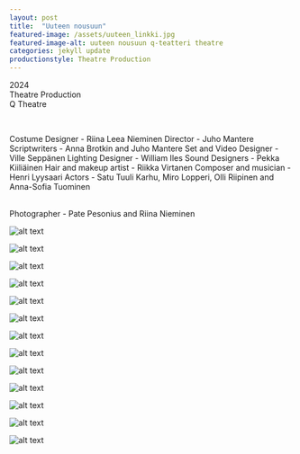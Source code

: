 ```yaml
---
layout: post
title:  "Uuteen nousuun"
featured-image: /assets/uuteen_linkki.jpg
featured-image-alt: uuteen nousuun q-teatteri theatre
categories: jekyll update
productionstyle: Theatre Production
---
```

  2024  
  Theatre Production  
  Q Theatre  
  
  <br/>
<p></p>
  Costume Designer - Riina Leea Nieminen  
  Director - Juho Mantere
  Scriptwriters - Anna Brotkin and Juho Mantere  
  Set and Video Designer - Ville Seppänen  
  Lighting Designer - William Iles  
  Sound Designers - Pekka Kiiliäinen     
  Hair and makeup artist - Riikka Virtanen 
  Composer and musician - Henri Lyysaari 
  Actors - Satu Tuuli Karhu, Miro Lopperi, Olli Riipinen and Anna-Sofia Tuominen     
  <br/>

<div class="post-text-alone">  

</div>  
<p></p>
  
  <br/>
  Photographer - Pate Pesonius and Riina Nieminen


  ![alt text](/assets/projects/uuteen2.jpg) 

  ![alt text](/assets/projects/uuteen1.JPG)   

  ![alt text](/assets/projects/uuteen3.jpg)  

  ![alt text](/assets/projects/uuteen6.JPG)  

  ![alt text](/assets/projects/uuteen4.jpg)  

  ![alt text](/assets/projects/uuteen5.jpg)  

  ![alt text](/assets/projects/uuteen7.jpg)  

  ![alt text](/assets/projects/uuteen8.JPG)  

  ![alt text](/assets/projects/uuteen9.JPG)  

  ![alt text](/assets/projects/uuteen10.jpg)  

  ![alt text](/assets/projects/uuteen13.jpg)  

  ![alt text](/assets/projects/uuteen11.JPG)  

  ![alt text](/assets/projects/uuteen12.JPG)  


  